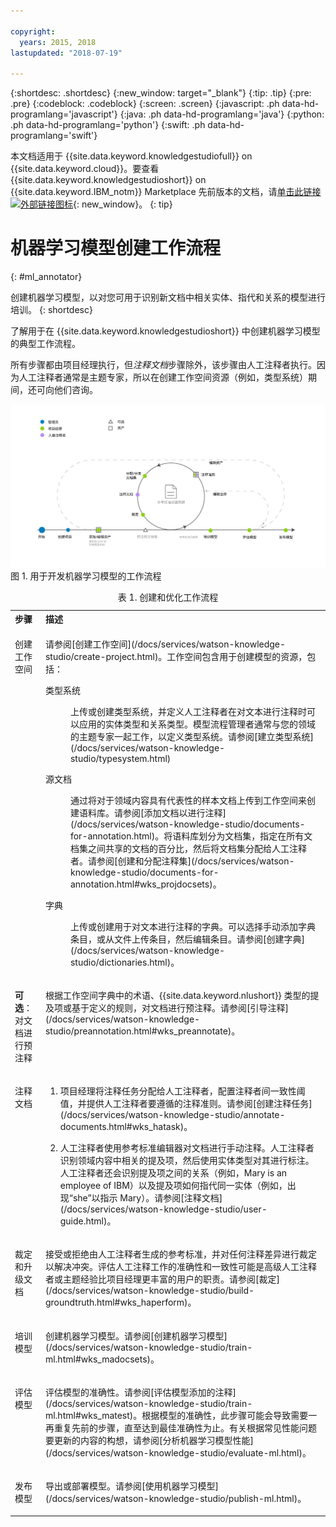 ```yaml
---

copyright:
  years: 2015, 2018
lastupdated: "2018-07-19"

---
```


{:shortdesc: .shortdesc}
{:new_window: target="_blank"}
{:tip: .tip}
{:pre: .pre}
{:codeblock: .codeblock}
{:screen: .screen}
{:javascript: .ph data-hd-programlang='javascript'}
{:java: .ph data-hd-programlang='java'}
{:python: .ph data-hd-programlang='python'}
{:swift: .ph data-hd-programlang='swift'}

本文档适用于 {{site.data.keyword.knowledgestudiofull}} on {{site.data.keyword.cloud}}。要查看 {{site.data.keyword.knowledgestudioshort}} on {{site.data.keyword.IBM_notm}} Marketplace 先前版本的文档，请[单击此链接 ![外部链接图标](../../icons/launch-glyph.svg "外部链接图标")](https://{DomainName}/docs/services/knowledge-studio/ml-annotator.html){: new_window}。
{: tip}

# 机器学习模型创建工作流程
{: #ml_annotator}

创建机器学习模型，以对您可用于识别新文档中相关实体、指代和关系的模型进行培训。
{: shortdesc}

了解用于在 {{site.data.keyword.knowledgestudioshort}} 中创建机器学习模型的典型工作流程。

所有步骤都由项目经理执行，但*注释文档*步骤除外，该步骤由人工注释者执行。因为人工注释者通常是主题专家，所以在创建工作空间资源（例如，类型系统）期间，还可向他们咨询。

![用于开发机器学习模型的工作流程](images/wks-checklist.svg "显示创建模型时必须执行的关键步骤") 图 1. 用于开发机器学习模型的工作流程

<table summary="创建和优化模型">
<caption>表 1. 创建和优化工作流程</caption>
  <tr>
    <th style="vertical-align:bottom; text-align:left" id="d14771e70">步骤</th>
    <th style="vertical-align:bottom; text-align:left" id="d14771e72">描述</th>
  </tr>
  <tr>
    <td style="vertical-align:top; text-align:left" headers="d14771e70">
      <p>创建工作空间</p>
    </td>
    <td style="vertical-align:top; text-align:left" headers="d14771e72">
      <p>请参阅[创建工作空间](/docs/services/watson-knowledge-studio/create-project.html)。工作空间包含用于创建模型的资源，包括：</p>
      <dl>
        <dt>类型系统</dt>
        <dd>
          <p>上传或创建类型系统，并定义人工注释者在对文本进行注释时可以应用的实体类型和关系类型。模型流程管理者通常与您的领域的主题专家一起工作，以定义类型系统。请参阅[建立类型系统](/docs/services/watson-knowledge-studio/typesystem.html)</p>
        </dd>
        <dt>源文档</dt>
        <dd>
          <p>通过将对于领域内容具有代表性的样本文档上传到工作空间来创建语料库。请参阅[添加文档以进行注释](/docs/services/watson-knowledge-studio/documents-for-annotation.html)。将语料库划分为文档集，指定在所有文档集之间共享的文档的百分比，然后将文档集分配给人工注释者。请参阅[创建和分配注释集](/docs/services/watson-knowledge-studio/documents-for-annotation.html#wks_projdocsets)。</p>
        </dd>
        <dt>字典</dt>
        <dd>
          <p>上传或创建用于对文本进行注释的字典。可以选择手动添加字典条目，或从文件上传条目，然后编辑条目。请参阅[创建字典](/docs/services/watson-knowledge-studio/dictionaries.html)。</p>
        </dd>
      </dl>
    </td>
  </tr>
  <tr>
    <td style="vertical-align:top; text-align:left" headers="d14771e70">
      <p><strong>可选</strong>：对文档进行预注释</p>
    </td>
    <td style="vertical-align:top; text-align:left" headers="d14771e72">
      <p>根据工作空间字典中的术语、{{site.data.keyword.nlushort}} 类型的提及项或基于定义的规则，对文档进行预注释。请参阅[引导注释](/docs/services/watson-knowledge-studio/preannotation.html#wks_preannotate)。</p>
    </td>
  </tr>
  <tr>
    <td style="vertical-align:top; text-align:left" headers="d14771e70">
      <p>注释文档</p>
    </td>
    <td style="vertical-align:top; text-align:left" headers="d14771e72">
      <ol>
        <li>
          <p>项目经理将注释任务分配给人工注释者，配置注释者间一致性阈值，并提供人工注释者要遵循的注释准则。请参阅[创建注释任务](/docs/services/watson-knowledge-studio/annotate-documents.html#wks_hatask)。</p>
        </li>
        <li>
          <p>人工注释者使用参考标准编辑器对文档进行手动注释。人工注释者识别领域内容中相关的提及项，然后使用实体类型对其进行标注。人工注释者还会识别提及项之间的关系（例如，Mary is an employee of IBM）以及提及项如何指代同一实体（例如，出现“she”以指示 Mary）。请参阅[注释文档](/docs/services/watson-knowledge-studio/user-guide.html)。</p>
        </li>
      </ol>
    </td>
  </tr>
  <tr>
    <td style="vertical-align:top; text-align:left" headers="d14771e70">
      <p>裁定和升级文档</p>
    </td>
    <td style="vertical-align:top; text-align:left" headers="d14771e72">
      <p>接受或拒绝由人工注释者生成的参考标准，并对任何注释差异进行裁定以解决冲突。评估人工注释工作的准确性和一致性可能是高级人工注释者或主题经验比项目经理更丰富的用户的职责。请参阅[裁定](/docs/services/watson-knowledge-studio/build-groundtruth.html#wks_haperform)。</p>
    </td>
  </tr>
  <tr>
    <td style="vertical-align:top; text-align:left" headers="d14771e70">
      <p>培训模型</p>
    </td>
    <td style="vertical-align:top; text-align:left" headers="d14771e72">
      <p>创建机器学习模型。请参阅[创建机器学习模型](/docs/services/watson-knowledge-studio/train-ml.html#wks_madocsets)。</p>
    </td>
  </tr>
  <tr>
    <td style="vertical-align:top; text-align:left" headers="d14771e70">
      <p>评估模型</p>
    </td>
    <td style="vertical-align:top; text-align:left" headers="d14771e72">
      <p>评估模型的准确性。请参阅[评估模型添加的注释](/docs/services/watson-knowledge-studio/train-ml.html#wks_matest)。根据模型的准确性，此步骤可能会导致需要一再重复先前的步骤，直至达到最佳准确性为止。有关根据常见性能问题要更新的内容的构想，请参阅[分析机器学习模型性能](/docs/services/watson-knowledge-studio/evaluate-ml.html)。</p>
    </td>
  </tr>
  <tr>
    <td style="vertical-align:top; text-align:left" headers="d14771e70">
      <p>发布模型</p>
    </td>
    <td style="vertical-align:top; text-align:left" headers="d14771e72">
      <p>导出或部署模型。请参阅[使用机器学习模型](/docs/services/watson-knowledge-studio/publish-ml.html)。</p>
    </td>
  </tr>
</table>
